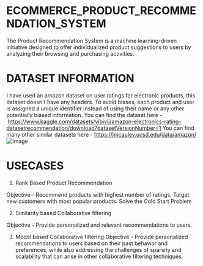 # ECOMMERCE_PRODUCT_RECOMMENDATION_SYSTEM
The Product Recommendation System is a machine learning-driven initiative designed to offer individualized product suggestions to users by analyzing their browsing and purchasing activities.

# DATASET INFORMATION
I have used an amazon dataset on user ratings for electronic products, this dataset doesn't have any headers. To avoid biases, each product and user is assigned a unique identifier instead of using their name or any other potentially biased information.
You can find the dataset here - https://www.kaggle.com/datasets/vibivij/amazon-electronics-rating-datasetrecommendation/download?datasetVersionNumber=1
You can find many other similar datasets here - https://jmcauley.ucsd.edu/data/amazon/
![image](https://github.com/PAVIKARS/PRODUCT_RECOMMENDATION_SYSTEM/assets/92643473/aa9aa187-c306-4572-ba9a-ced03d41ed37)

# USECASES
1) Rank Based Product Recommendation

Objective -
Recommend products with highest number of ratings.
Target new customers with most popular products.
Solve the Cold Start Problem

2) Similarity based Collaborative filtering

Objective -
Provide personalized and relevant recommendations to users.

3) Model based Collaborative filtering
Objective -
Provide personalized recommendations to users based on their past behavior and preferences, while also addressing the challenges of sparsity and scalability that can arise in other collaborative filtering techniques.



